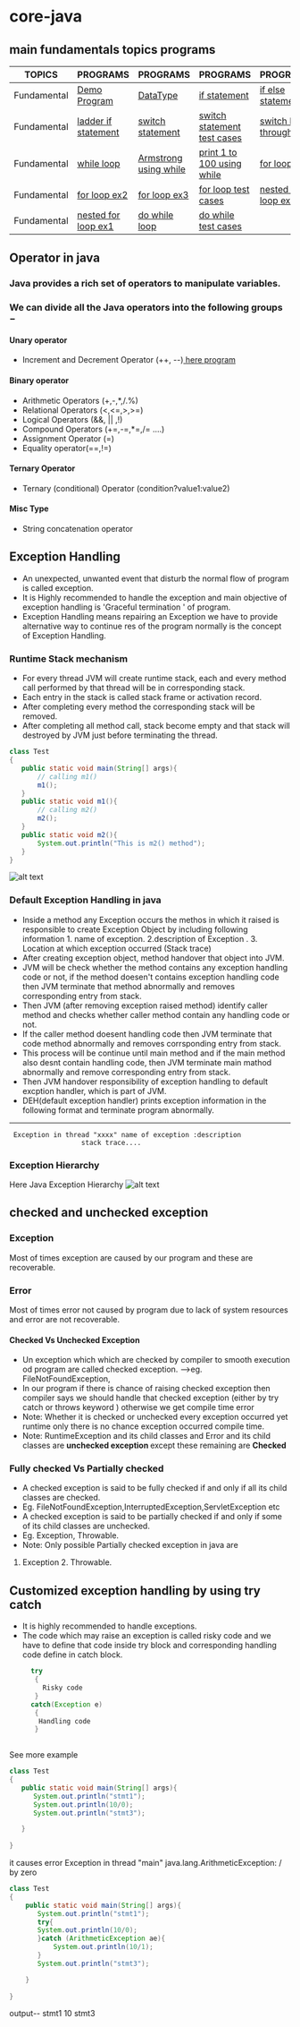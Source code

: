 # core-java 
## main fundamentals topics programs
 TOPICS  | PROGRAMS | PROGRAMS | PROGRAMS | PROGRAMS
| ------------- | ------------- |-----------------|------------------|--------------|
| Fundamental|[ Demo Program](https://github.com/krushidj/core-java/blob/master/src/org/core/fundamental/JavaDemo%24.java)|[DataType ](https://github.com/krushidj/core-java/blob/master/src/org/core/fundamental/DataTypeTest.java) |[if statement](https://github.com/krushidj/core-java/blob/master/src/org/core/fundamental/IfDemo.java)|[if else statement](https://github.com/krushidj/core-java/blob/master/src/org/core/fundamental/IfElseDemo.java)|
|Fundamental|[ladder if statement](https://github.com/krushidj/core-java/blob/master/src/org/core/fundamental/LadderIfDemo.java)|[switch statement](https://github.com/krushidj/core-java/blob/master/src/org/core/fundamental/SwitchDemo.java)| [switch statement test cases](https://github.com/krushidj/core-java/blob/master/src/org/core/fundamental/SwitchTestCase.java)|[switch Fall through ](https://github.com/krushidj/core-java/blob/master/src/org/core/fundamental/SwitchFallThroughTest.java)|
|Fundamental|[while loop](https://github.com/krushidj/core-java/blob/master/src/org/core/fundamental/WhileDemo.java)|[Armstrong using while](https://github.com/krushidj/core-java/blob/master/src/org/core/fundamental/ArmstrongTest.java)|[print 1 to 100 using while](https://github.com/krushidj/core-java/blob/master/src/org/core/fundamental/Print1to100ForTest.java)|[for loop ex1](https://github.com/krushidj/core-java/blob/master/src/org/core/fundamental/SumOf3ForTest.java)|
|Fundamental|[for loop ex2](https://github.com/krushidj/core-java/blob/master/src/org/core/fundamental/PrintOddNumberForTest.java)|[for loop ex3](https://github.com/krushidj/core-java/blob/master/src/org/core/fundamental/Print1to100ForTest.java)|[for loop test cases](https://github.com/krushidj/core-java/blob/master/src/org/core/fundamental/ForTestCase.java)|[nested for loop ex1](https://github.com/krushidj/core-java/blob/master/src/org/core/fundamental/NestedForTest.java)|
|Fundamental|[nested for loop ex1](https://github.com/krushidj/core-java/blob/master/src/org/core/fundamental/NestedForPatternTest.java)|[do while loop](https://github.com/krushidj/core-java/blob/master/src/org/core/fundamental/DoWhileTest.java)|[do while test cases](https://github.com/krushidj/core-java/blob/master/src/org/core/fundamental/DoWhileTestCase.java)|

## Operator in java
 ### Java provides a rich set of operators to manipulate variables.
### We can divide all the Java operators into the following groups −
 #### Unary operator
   - Increment and Decrement Operator (++, --)[ here program](https://github.com/krushidj/core-java/blob/master/src/org/core/fundamental/PostIncPreIncOperatorTest.java)
  #### Binary operator
  - Arithmetic Operators (+,-,*,/.%)
  - Relational Operators (<,<=,>,>=)
  - Logical Operators (&&, || ,!)
  - Compound Operators (+=,-=,*=,/= ....)
  - Assignment Operator (=)
  - Equality operator(==,!=)
   #### Ternary Operator
  - Ternary (conditional) Operator (condition?value1:value2)
   #### Misc Type
  - String concatenation operator
  
  ## Exception Handling
  
  - An unexpected, unwanted event that disturb the normal flow of program is called exception.
  - It is Highly recommended to handle the exception and main objective of exception handling is 'Graceful termination ' of program. 
  - Exception Handling means repairing an Exception we have to provide alternative way to continue res of the program normally is the concept of Exception Handling.
  
### Runtime Stack mechanism
 - For every thread JVM will create runtime stack, each and every method call performed by that thread will be in corresponding stack.
 - Each entry in the stack is called stack frame or activation record.
 - After completing every method the corresponding stack will be removed.
 - After completing all method call, stack become empty and that stack will destroyed by JVM just before terminating the thread.
 ```java
class Test
{
    public static void main(String[] args){
        // calling m1()
        m1();
    }
    public static void m1(){
        // calling m2()
        m2();
    }
    public static void m2(){
        System.out.println("This is m2() method");
    }
}
 ```
   ![alt text](https://github.com/krushidj/core-java/blob/master/images/runtimestack.png)

### Default Exception Handling in java
- Inside a method any Exception occurs the methos in which it raised is responsible to create Exception Object by including following information
          1. name of exception.
          2.description of Exception .
          3. Location at which exception occurred (Stack trace)
- After creating exception object, method handover that object into JVM.
- JVM will be check whether the method contains any exception handling code or not, if the method doesen't contains exception handling code then JVM terminate that method abnormally and removes corresponding entry from stack.
- Then JVM (after removing exception raised method) identify caller method and checks whether caller method contain any handling code or not.
- If the caller method doesent handling code then JVM terminate that code method abnormally and removes corrsponding entry from stack.
- This process will be continue until main method  and if the main method also desnt contain handling code, then JVM terminate main mathod abnormally and remove corresponding entry from stack.
- Then JVM handover responsibility of exception handling to default excption handler, which is part of JVM.
- DEH(default exception handler) prints exception information in the following format and terminate program abnormally.
 ------------------------------
     Exception in thread "xxxx" name of exception :description
                      stack trace....             
### Exception Hierarchy
  Here Java Exception Hierarchy 
  ![alt text](https://github.com/krushidj/core-java/blob/master/images/exception-hierarchy-in-java.png)
 
## checked and unchecked exception
### Exception
 Most of times exception are caused by our program and these are recoverable.
 
### Error
   Most of times error not caused by program due to lack of system resources and error are not recoverable.

#### Checked Vs Unchecked Exception
 - Un exception which which are checked by compiler to smooth execution od program are called checked exception.
    -->eg. FileNotFoundException, 
 - In our program if there is chance of raising checked exception then compiler says we should handle that checked exception (either by try catch or throws keyword ) otherwise we get compile time error
 - Note: Whether it is checked or unchecked every exception occurred yet runtime only there is no chance exception occurred compile time.
 - Note: RuntimeException and its child classes and Error and its child classes are <b> unchecked exception </b> except these remaining are <b> Checked </b>
 
### Fully checked Vs Partially checked

- A checked exception is said to be fully checked if and only if all its child classes are checked.
- Eg. FileNotFoundException,InterruptedException,ServletException etc
- A checked exception is said to be partially checked if and only if some of its child classes are unchecked.
- Eg. Exception, Throwable.
- Note: Only possible Partially checked exception in java are
 1. Exception 2. Throwable.
       
## Customized exception handling by using try catch
-  It is highly recommended to handle exceptions.
- The code which may raise an exception is called risky code and we have to define that code inside try  block and corresponding handling code define in catch block.
    ```java 
      try
       {
         Risky code
       }
      catch(Exception e)
       {
        Handling code
       }
         
     ``` 
See more example

  ```java
 class Test
 {
     public static void main(String[] args){
        System.out.println("stmt1");
        System.out.println(10/0);
        System.out.println("stmt3");

     }
    
 }
  ```
 it causes error
   Exception in thread "main" java.lang.ArithmeticException: / by zero
 
   ```java
   class Test
   {
       public static void main(String[] args){
          System.out.println("stmt1");
          try{
          System.out.println(10/0);
          }catch (ArithmeticException ae){
              System.out.println(10/1);
          }
          System.out.println("stmt3");
  
       }
      
   }
   ```
 output--
 stmt1
 10
 stmt3  